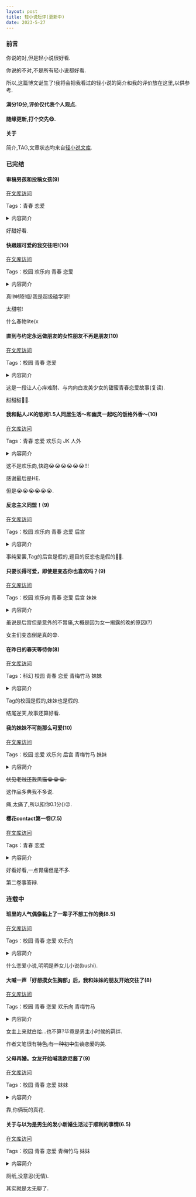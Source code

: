 ```yaml
---
layout: post
title: 轻小说短评(更新中)
date: 2023-5-27
---
```


### 前言

你说的对,但是轻小说很好看.

你说的不对,不是所有轻小说都好看.

所以,这篇博文诞生了!我将会把我看过的轻小说的简介和我的评价放在这里,以供参考.

#### 满分10分,评价仅代表个人观点.

#### 随缘更新,打个交先😋.

#### 关于

简介,TAG,文章状态均来自[轻小说文库](https://www.wenku8.net/index.php).

### 已完结

#### 审稿男孩和投稿女孩(9)

[在文库访问](https://www.wenku8.net/book/2092.htm)

Tags：青春 恋爱

<details>
<summary>内容简介</summary>

「一次也好，我想通过第一阶段审查……」<br>
「请你，教我写小说。」<br>
平凡的高中生青，事实上是轻小说新人奖的审稿专家。那样的他，某天在应徵的原稿中，发现了同班同学冰之宫冰雪的作品。<br>
被称为「冰之淑女」的孤高少女，竟然会写出充满变化字体和表情文字的轻小说来投稿！惊讶的青，后来因为意想不到的事件，开始为她的投稿作品提供建议。<br>
他温柔地开导因评语单而受伤的冰雪，世界观、角色设定、结构安排等，都进行的很顺利，但……<br>
爽朗的青春创作故事开幕！<br>

</details>


好甜好看.

#### 快跟超可爱的我交往吧!(10)

[在文库访问](https://www.wenku8.net/book/3014.htm)

Tags：校园 欢乐向 青春 恋爱

<details>
<summary>内容简介</summary>

「虽然非我的本意，但请和我交往。」<br>
享受一个人自在生活的我，突然被班上的第一人气王七峰结朱告白。<br>
理由是为了解决现充集团中三角关系而希望我能跟她成为假情侣！<br>
由于报酬是极为珍贵的绝版游戏而被吊起胃口，尽管不情愿还是答应了……<br>
「好啰好啰，能看到可爱女友充满朝气的笑容而觉得开心吧？」<br>
在教室中隐藏本性的结朱，只在我的面前展现自恋全开的言行举止，实在有够烦人……<br>
明明应该是这样，相处起来却让人觉得舒服，两人单独的时间也为日常增添乐趣，逐渐变成生活中的一部分――<br>
边缘宅男与现充人气女，兴趣跟个性截然不同的两人开始扮演「假情侣」，隐藏本性的青春喜剧！<br>

</details>

真!神!降!临!我是超级磕学家!

太甜啦!

什么春物lite(x

#### 直到与约定永远做朋友的女性朋友不再是朋友(10)

[在文库访问](https://www.wenku8.net/book/3084.htm)

Tags：校园 青春 恋爱

<details>
<summary>内容简介</summary>
内容简介：<br>
原以为游戏上的朋友是个男生，结果却是一个生着白头发、自卑内向的女孩子！？<br>
这是一段让人心痒难耐、与内向少女的青春恋爱故事！<br>
『修威尔特你原来是……女生……？』<br>
优真和修威尔特在网络游戏中是一对好朋友。原本以为修威尔特是他的死党、亲密无间的伙伴……在现实中见过面后，“他”原来是个内向的女生！？<br>
她对自己天生的白发十分自卑，从来没有交过朋友。为了她，两人开始了交朋友的练习。“作为朋友”她十分信任自己，优真努力控制自己的感情不想辜负她的信赖。但无意间的亲密接触逐渐让人意识到彼此性别不同……。<br>
这是一段让人心痒难耐、与内向白发美少女的甜蜜青春恋爱故事。<br>

</details>

这是一段让人心痒难耐、与内向白发美少女的甜蜜青春恋爱故事(复读).

甜甜甜🥰🥰.

#### 我和黏人JK的悠闲1.5人同居生活～和幽灵一起吃的饭格外香～(10)

[在文库访问](https://www.wenku8.net/book/3428.htm)

Tags：青春 恋爱 欢乐向 JK 人外

<details>
<summary>内容简介</summary>

幽灵JK与社畜的居家慢生活开幕？！<br>
我是一名空虚度日的社畜，某天却在游戏中心里偶遇了幽灵JK！出于同情不由得把她带回家之后，我们共进晚餐，旅游，通宵打游戏……尽管平淡无奇但却十分有趣的日常生活拉开帷幕。<br>

</details>

这不是欢乐向,快跑😭😭😭😭😭😭!!!

感谢最后是HE.

但是😭😭😭😭😭😭.

#### 反恋主义同盟！(9)

[在文库访问](https://www.wenku8.net/book/2085.htm)

Tags：校园 欢乐向 青春 恋爱 后宫

<details>
<summary>内容简介</summary>

「放弃恋爱吧！所有的爱情都是幻想！」<br>
在下著雪的圣诞夜，涩谷到处都是情侣。对街上的光景感到厌烦的非现充高中生──高砂遇见一名对著熙熙攘攘的人群发表这番惊人演说的少女。<br>
少女的真面目是不起眼的同班同学──领家薰。赞同这段演说的高砂心怀「现充爆炸吧！」的信念，加入了由她担任议长的「反恋爱主义青年同盟社」。接著，他们和聚集起来的伙伴一起顺利地进行著针对「情人节粉碎抗争」的准备，不过──？<br>
「我们将在二月十四日粉碎情人节！」<br>

</details>

事纯爱罢,Tag的后宫是假的,题目的反恋也是假的🥰🥰.

#### 只要长得可爱，即使是变态你也喜欢吗？(9)

[在文库访问](https://www.wenku8.net/book/2346.htm)

Tags：校园 欢乐向 青春 恋爱 后宫 妹妹

<details>
<summary>内容简介</summary>

我，桐生慧辉某一天，收到一封寄件人不明的情书！根据当时状况研判，寄件人可能是我所参加的书法社相关人士们：波霸美女学姊、小狗般乖巧的学妹、走得很近的同班同学与仰慕哥哥的妹妹（这应该不可能），她们当中的某一个。老实说，不管是谁寄的都很好！但没想到当我意气风发地想打开来确认内容时，那封情书里不知为何，附了一条女孩子的小裤裤……不、不过这种事情怎样都好。总之，我得从这四人里找出谁是寄件人！等著吧，我未来的女朋友！！<br>
于是几天后，我将后悔莫及，发现那天只是空欢喜一场——<br>

</details>

虽说是后宫但是意外的不胃痛,大概是因为女一揭露的晚的原因(?)

女主们变态倒是真的😨.

#### 在昨日的春天等待你(8)

[在文库访问](https://www.wenku8.net/book/3051.htm)

Tags：科幻 校园 青春 恋爱 青梅竹马 妹妹

<details>
<summary>内容简介</summary>

傍晚六点的报时钟声开始播放时，奏江的意识就会进行时间跳跃──
从东京离家出走到曾经居住过的离岛，袖岛的船见奏江，被卷入了名为「回滚」的时间回溯现象。在紊乱的时间线中，时隔两年再会的青梅竹马保科明里，对奏江许了个愿：「希望你救我哥哥」。为了拯救明里几天前过世的哥哥彰人，奏江利用回滚尽力奔走。在他回溯时间的同时，明里的秘密也逐渐浮出水面……两人甜蜜又苦涩的春天开始了。

</details>

Tag的校园是假的,妹妹也是假的.

结尾逆天,故事还算好看.

#### 我的妹妹不可能那么可爱(10)

[在文库访问](https://www.wenku8.net/book/47.htm)

Tags：校园 恋爱 欢乐向 后宫 青梅竹马 妹妹

<details>
<summary>内容简介</summary>

我的女王妹妹居然是妹控宅!?<br>
我的妹妹──高坂桐乃既染发又穿耳洞，正是所谓的时下的女国中生。身为家人的我这么说也许不甚客观，不过她真的是个大美女。这家伙平常完全没把我这当哥哥的放在眼里，而且我也不喜欢她那种态度，所以好几年都没好好和她交谈过。虽然经常被男性友人羡慕，但我真想大声说「即使有个漂亮的妹妹，好事可是一件也没有啊」（至少对我而言是如此）！<br>
但却在某一天我不小心踩到有关她秘密的超大地雷，没想到妹妹竟然会找我作「人生咨询」──!?<br>

</details>

~~伏见老贼还我黑猫😭😭😭.~~

这作品多典我不多说.

痛,太痛了,所以扣你0.1分()😡.

#### 樱花contact第一卷(7.5)

[在文库访问](https://www.wenku8.net/book/1685.htm)

Tags：青春 恋爱

<details>
<summary>内容简介</summary>

本小说作者 线路A: 七月隆文 线路B：日日日
高中生樱木春彦，今天也被青梅竹马的桃子叫起床。“你像个大妈一样呢”“谁是大妈啊！？”新的学期——春彦和桃子、茧居妹妹咲耶上学的途中，达成了花莳镇流传的《樱之传说》，在这恩惠下变成了受欢迎的flag体质！紧接着，桃子觉醒了名为《未来预知》的中二能力，将春彦的galgame故事纷纷终结！《庶民样本》七月隆文赠与的flag乱立恋爱喜剧！对冲击的展开与结尾刮目相看吧！<br>

</details>

好看好看,一点胃痛但是不多.

第二卷事答辩.

### 连载中

#### 班里的人气偶像黏上了一辈子不想工作的我(8.5)

[在文库访问](https://www.wenku8.net/book/3134.htm)

Tags：校园 青春 恋爱 欢乐向

<details>
<summary>内容简介</summary>

高中生·志藤凛太郎志向成为家庭主夫。千层酥组合的领队——乙咲玲就在他的班上。<br>
两人一直以来毫无瓜葛。某一天，玲因为空腹倒在地上，凛太郎便亲手给她做了一顿饭……<br>
「我每个月给你三十万。我能每天来吃饭吗？」<br>
就这样，两人的半同居生活开始了。<br>
玲不请自来闯进独居公寓，凛太郎则是抓不住与她的距离。<br>
而玲又对凛太郎展现出了教室和舞台都不曾见过的、毫无防备的模样。<br>
与人气偶像同班同学美少女心痒难耐、心动不已的半同居恋爱故事就此开幕！<br>

</details>

什么恋爱小说,明明是养女儿小说(bushi).

#### 大喊一声「好想摸女生胸部」后，我和妹妹的朋友开始交往了(8)

[在文库访问](https://www.wenku8.net/book/2989.htm)

Tags：校园 青春 恋爱 欢乐向 青梅竹马

<details>
<summary>内容简介</summary>

「好想摸女生胸部────────～～～～！！！！」<br>
人畜无害的高中生伞井夏彦心烦意乱之下令人傻眼的吶喊，居然被他妹妹的朋友神崎未仔给听到了。正当他觉得丢脸到生不如死，对方却说：「我、我如果让你摸胸部的话，你愿意跟我交往吗……？」<br>
恭喜！夏彦莫名其妙地交到第一个女朋友了！<br>
未仔其实从小就非常爱慕夏彦。她为了呵护如愿以偿的恋情、成为夏彦理想中的女友，卯足全力地为夏彦付出。<br>
夏彦和一心一意喜欢著他的未仔，过著你侬我侬、糖分MAX的每一天──<br>
「我也很紧张喔。不过，比起紧张，我觉得自己实在是太幸福了。」<br>
这是献给全天下胸部同好的正宗放闪情侣爱情喜剧！！<br>

</details>

女主上来就白给...也不算?毕竟是男主小时候的羁绊.

作者文笔很有特色~~,有一种初中生谈恋爱的美~~.

#### 父母再婚。女友开始喊我欧尼酱了(9)

[在文库访问](https://www.wenku8.net/book/3220.htm)

Tags：校园 青春 恋爱 妹妹

<details>
<summary>内容简介</summary>

不能让妈妈看见啊，欧尼酱♡<br>
实现隐藏的想法，与同为图书委员的鸟井宁宁花交往的高中生森田大贵感到了困惑。<br>
这也是理所当然的，因为母亲再婚，女朋友突然变成了「义妹」。<br>
担心如果暴露了交往的事情，会被设定严格规矩的2人，表面上作为兄妹行动。<br>
但是在同一个屋檐下生活的两人的感情变得更深了……？<br>
「和我以外的人接吻是不行的」<br>
成为义理兄妹的新手情侣心跳加速的恋爱同居生活，从这里开始！<br>

</details>

靠,你俩玩的真花.

#### 关于与以为是男生的发小新婚生活过于顺利的事情(6.5)

[在文库访问](https://www.wenku8.net/book/3240.htm)

Tags：校园 青春 恋爱 青梅竹马 妹妹

<details>
<summary>内容简介</summary>

互相理解的两人的新婚生活——不可能不顺利。<br>
近卫秀一和一直以为是男生的青梅竹马『悠君』乌丸唯华结婚了。<br>
互相理解的好友之间亲密无间的新婚生活——其实两人都互相意识到了对方!?<br>

</details>

厕纸,没意思(无情).

其实就是太无聊了.
